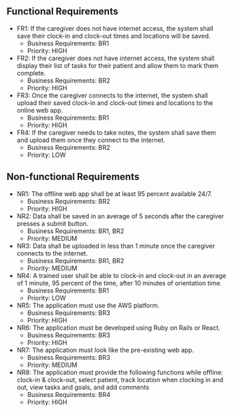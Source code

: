 ## Functional Requirements
- FR1: If the caregiver does not have internet access, the system shall save their clock-in and clock-out times and locations will be saved.
    - Business Requirements: BR1
    - Priority: HIGH
- FR2: If the caregiver does not have internet access, the system shall display their list of tasks for their patient and allow them to mark them complete.
    - Business Requirements: BR2
    - Priority: HIGH
- FR3: Once the caregiver connects to the internet, the system shall upload their saved clock-in and clock-out times and locations to the online web app.
    - Business Requirements: BR1
    - Priority: HIGH
- FR4: If the caregiver needs to take notes, the system shall save them and upload them once they connect to the internet.
    - Business Requirements: BR2
    - Priority: LOW

## Non-functional Requirements
- NR1: The offline web app shall be at least 95 percent available 24/7.
    - Business Requirements: BR2
    - Priority: HIGH
- NR2: Data shall be saved in an average of 5 seconds after the caregiver presses a submit button.
    - Business Requirements: BR1, BR2
    - Priority: MEDIUM
- NR3: Data shall be uploaded in less than 1 minute once the caregiver connects to the internet.
    - Business Requirements: BR1, BR2
    - Priority: MEDIUM
- NR4: A trained user shall be able to clock-in and clock-out in an average of 1 minute, 95 percent of the time, after 10 minutes of orientation time.
    - Business Requirements: BR1
    - Priority: LOW
- NR5: The application must use the AWS platform.
    - Business Requirements: BR3
    - Priority: HIGH
- NR6: The application must be developed using Ruby on Rails or React.
    - Business Requirements: BR3
    - Priority: HIGH
- NR7: The application must look like the pre-existing web app.
    - Business Requirements: BR3
    - Priority: MEDIUM
- NR8: The application must provide the following functions while offline: clock-in & clock-out, select patient, track location when clocking in and out, view tasks and goals, and add comments
    - Business Requirements: BR4
    - Priority: HIGH
